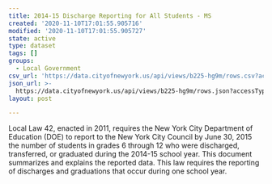 ```yaml
---
title: 2014-15 Discharge Reporting for All Students - MS
created: '2020-11-10T17:01:55.905716'
modified: '2020-11-10T17:01:55.905727'
state: active
type: dataset
tags: []
groups:
  - Local Government
csv_url: 'https://data.cityofnewyork.us/api/views/b225-hg9m/rows.csv?accessType=DOWNLOAD'
json_url: >-
  https://data.cityofnewyork.us/api/views/b225-hg9m/rows.json?accessType=DOWNLOAD
layout: post

---
```

Local Law 42, enacted in 2011, requires the New York City Department of Education (DOE) to report to the New York City Council by June 30, 2015 the number of students in grades 6 through 12 who were discharged, transferred, or graduated during the 2014-15 school year. This document summarizes and explains the reported data. This law requires the reporting of discharges and graduations that occur during one school year.
